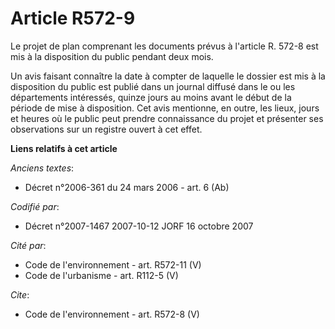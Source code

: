 # Article R572-9

Le projet de plan comprenant les documents prévus à l'article R. 572-8 est mis à la disposition du public pendant deux mois. 

Un avis faisant connaître la date à compter de laquelle le dossier est mis à la disposition du public est publié dans un
journal diffusé dans le ou les départements intéressés, quinze jours au moins avant le début de la période de mise à
disposition. Cet avis mentionne, en outre, les lieux, jours et heures où le public peut prendre connaissance du projet et
présenter ses observations sur un registre ouvert à cet effet.

**Liens relatifs à cet article**

_Anciens textes_:

  - Décret n°2006-361 du 24 mars 2006 - art. 6 (Ab)

_Codifié par_:

  - Décret n°2007-1467 2007-10-12 JORF 16 octobre 2007

_Cité par_:

  - Code de l'environnement - art. R572-11 (V)
  - Code de l'urbanisme - art. R112-5 (V)

_Cite_:

  - Code de l'environnement - art. R572-8 (V)
